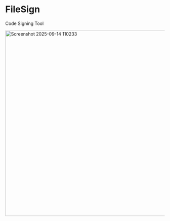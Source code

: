 # FileSign
Code Signing Tool

<img width="576" height="584" alt="Screenshot 2025-09-14 110233" src="https://github.com/user-attachments/assets/297cf7dc-8c95-4bde-9ee4-5c8bb560bd1c" />

